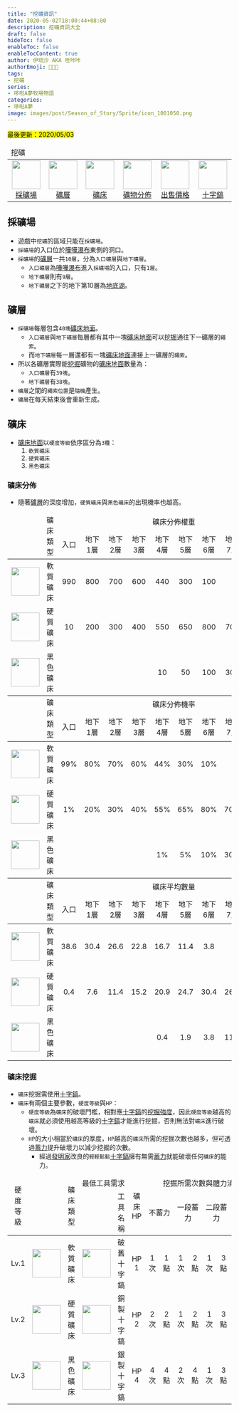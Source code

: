```yaml
---
title: "挖礦資訊"
date: 2020-05-02T18:00:44+08:00
description: 挖礦資訊大全
draft: false
hideToc: false
enableToc: false
enableTocContent: true
author: 伊琉沙 AKA 哇咔咔
authorEmoji: 👩🏿‍🚀
tags: 
- 挖礦
series:
- 哆啦A夢牧場物語
categories:
- 哆啦A夢
image: images/post/Season_of_Story/Sprite/icon_1001050.png
---
```

<mark>最後更新：2020/05/03</mark>

<table>
    <thead>
        <tr>
            <td colspan="10">挖礦</td>
        </tr>
    </thead>
    <tr>
        <td align="center"><a href="../doraemon-story-live-mining/#採礦場"><img width="64px" src= "/images/post/Season_of_Story/Sprite/icon_1001050.png">採礦場</a></td>
        <td align="center"><a href="../doraemon-story-live-mining/#礦層"><img width="64px" src= "/images/post/Season_of_Story/Sprite/ground_90310104.png">礦層</a></td>
        <td align="center"><a href="../doraemon-story-live-mining/#礦床"><img width="64px" src= "/images/post/Season_of_Story/Sprite/ground_90310102.png">礦床</a></td>
        <td align="center"><a href="../doraemon-story-live-mining-mine-item"><img width="64px" src= "/images/post/Season_of_Story/Sprite/ground_90310103.png">礦物分佈</a></td>        
        <td align="center"><a href="../doraemon-story-shipping-mine"><img width="64px" src= "/images/post/Season_of_Story/Sprite/icon_4001007.png">出售價格</a></td>
        <td align="center"><a href="../doraemon-story-tool-pick"><img width="64px" src= "/images/post/Season_of_Story/Sprite/icon_1001055.png">十字鎬</a></td>
    </tr>
</table>

## 採礦場
+ 遊戲中`挖礦`的區域只能在`採礦場`。
+ `採礦場`的入口位於[嘩嘩瀑布](../doraemon-story-map-10300-Swoosh-Falls)東側的洞口。
+ `採礦場`的[礦層](../doraemon-story-live-mining/#礦層)一共`10層`，分為`入口礦層`與`地下礦層`。
    + `入口礦層`為[嘩嘩瀑布](../doraemon-story-map-10300-Swoosh-Falls)進入`採礦場`的入口，只有`1層`。
    + `地下礦層`則有`9層`。
    + `地下礦層`之下的地下第10層為[地底湖](../)。

## 礦層
+ `採礦場`每層包含`40塊`[礦床地面](../doraemon-story-mod-ground/#礦床地面介面)。
    + `入口礦層`與`地下礦層`每層都有其中一塊[礦床地面](../doraemon-story-mod-ground/#礦床地面介面)可以[挖掘](../doraemon-story-live-mining/#礦床挖掘)通往下一礦層的`繩索`。
    + 而`地下礦層`每一層還都有一塊[礦床地面](../doraemon-story-mod-ground/#礦床地面介面)連接上一礦層的`繩索`。
+ 所以各礦層實際能[挖掘](../doraemon-story-live-mining/#礦床挖掘)礦物的[礦床地面](../doraemon-story-mod-ground/#礦床地面介面)數量為：
    + `入口礦層`有`39塊`。
    + `地下礦層`有`38塊`。
+ `礦層`之間的`繩索位置`是`隨機`產生。
+ `礦層`在每天結束後會重新生成。

## 礦床
+ [礦床地面](../doraemon-story-mod-ground/#礦床地面介面)以`硬度等級`依序區分為`3種`：
    1. `軟質礦床`
    2. `硬質礦床`
    3. `黑色礦床`

### 礦床分佈
+ 隨著[礦層](../doraemon-story-live-mining/#礦層)的深度增加，`硬質礦床`與`黑色礦床`的出現機率也越高。

<table>
    <thead>
        <tr>
            <td align="center" rowspan="2"></td>
            <td align="center" rowspan="2">礦床類型</td>
            <td align="center" colspan="10">礦床分佈權重</td>
        </tr>
        <tr>
            <td align="center">入口</td> 
            <td align="center">地下1層</td> 
            <td align="center">地下2層</td> 
            <td align="center">地下3層</td> 
            <td align="center">地下4層</td> 
            <td align="center">地下5層</td> 
            <td align="center">地下6層</td> 
            <td align="center">地下7層</td> 
            <td align="center">地下8層</td> 
            <td align="center">地下9層</td> 
        </tr>
    </thead>
    <tr>
        <td align="center"><img width="64px" src= "/images/post/Season_of_Story/Sprite/ground_90310102.png"></td>
        <td align="center">軟質礦床</td>
        <td align="center" class="breadcrumb">990</td>
        <td align="center" class="breadcrumb">800</td>
        <td align="center" class="breadcrumb">700</td>
        <td align="center" class="breadcrumb">600</td>
        <td align="center">440</td>
        <td align="center">300</td>
        <td align="center">100</td>
        <td align="center"></td>
        <td align="center"></td>
        <td align="center"></td>
    </tr>
    <tr>
        <td align="center"><img width="64px" src= "/images/post/Season_of_Story/Sprite/ground_90310101.png"></td>
        <td align="center">硬質礦床</td>
        <td align="center">10</td>
        <td align="center">200</td>
        <td align="center">300</td>
        <td align="center">400</td>
        <td align="center" class="breadcrumb">550</td>
        <td align="center" class="breadcrumb">650</td>
        <td align="center" class="breadcrumb">800</td>
        <td align="center" class="breadcrumb">700</td>
        <td align="center" class="breadcrumb">500</td>
        <td align="center">300</td>
    </tr>
    <tr>
        <td align="center"><img width="64px" src= "/images/post/Season_of_Story/Sprite/ground_90310100.png"></td>
        <td align="center">黑色礦床</td>
        <td align="center"></td>
        <td align="center"></td>
        <td align="center"></td>
        <td align="center"></td>
        <td align="center">10</td>
        <td align="center">50</td>
        <td align="center">100</td>
        <td align="center">300</td>
        <td align="center" class="breadcrumb">500</td>
        <td align="center" class="breadcrumb">700</td>
    </tr>
    <thead>
        <tr>
            <td align="center" rowspan="2"></td>
            <td align="center" rowspan="2">礦床類型</td>
            <td align="center" colspan="10">礦床分佈機率</td>
        </tr>
        <tr>
            <td align="center">入口</td> 
            <td align="center">地下1層</td> 
            <td align="center">地下2層</td> 
            <td align="center">地下3層</td> 
            <td align="center">地下4層</td> 
            <td align="center">地下5層</td> 
            <td align="center">地下6層</td> 
            <td align="center">地下7層</td> 
            <td align="center">地下8層</td> 
            <td align="center">地下9層</td> 
        </tr>
    </thead>
    <tr>
        <td align="center"><img width="64px" src= "/images/post/Season_of_Story/Sprite/ground_90310102.png"></td>
        <td align="center">軟質礦床</td>
        <td align="center" class="breadcrumb">99%</td>
        <td align="center" class="breadcrumb">80%</td>
        <td align="center" class="breadcrumb">70%</td>
        <td align="center" class="breadcrumb">60%</td>
        <td align="center">44%</td>
        <td align="center">30%</td>
        <td align="center">10%</td>
        <td align="center"></td>
        <td align="center"></td>
        <td align="center"></td>
    </tr>
    <tr>
        <td align="center"><img width="64px" src= "/images/post/Season_of_Story/Sprite/ground_90310101.png"></td>
        <td align="center">硬質礦床</td>
        <td align="center">1%</td>
        <td align="center">20%</td>
        <td align="center">30%</td>
        <td align="center">40%</td>
        <td align="center" class="breadcrumb">55%</td>
        <td align="center" class="breadcrumb">65%</td>
        <td align="center" class="breadcrumb">80%</td>
        <td align="center" class="breadcrumb">70%</td>
        <td align="center" class="breadcrumb">50%</td>
        <td align="center">30%</td>
    </tr>
    <tr>
        <td align="center"><img width="64px" src= "/images/post/Season_of_Story/Sprite/ground_90310100.png"></td>
        <td align="center">黑色礦床</td>
        <td align="center"></td>
        <td align="center"></td>
        <td align="center"></td>
        <td align="center"></td>
        <td align="center">1%</td>
        <td align="center">5%</td>
        <td align="center">10%</td>
        <td align="center">30%</td>
        <td align="center" class="breadcrumb">50%</td>
        <td align="center" class="breadcrumb">70%</td>
    </tr>
    <thead>
        <tr>
            <td align="center" rowspan="2"></td>
            <td align="center" rowspan="2">礦床類型</td>
            <td align="center" colspan="10">礦床平均數量</td>
        </tr>
        <tr>
            <td align="center">入口</td> 
            <td align="center">地下1層</td> 
            <td align="center">地下2層</td> 
            <td align="center">地下3層</td> 
            <td align="center">地下4層</td> 
            <td align="center">地下5層</td> 
            <td align="center">地下6層</td> 
            <td align="center">地下7層</td> 
            <td align="center">地下8層</td> 
            <td align="center">地下9層</td> 
        </tr>
    </thead>
    <tr>
        <td align="center"><img width="64px" src= "/images/post/Season_of_Story/Sprite/ground_90310102.png"></td>
        <td align="center">軟質礦床</td>
        <td align="center" class="breadcrumb">38.6</td>
        <td align="center" class="breadcrumb">30.4</td>
        <td align="center" class="breadcrumb">26.6</td>
        <td align="center" class="breadcrumb">22.8</td>
        <td align="center">16.7</td>
        <td align="center">11.4</td>
        <td align="center">3.8</td>
        <td align="center"></td>
        <td align="center"></td>
        <td align="center"></td>
    </tr>
    <tr>
        <td align="center"><img width="64px" src= "/images/post/Season_of_Story/Sprite/ground_90310101.png"></td>
        <td align="center">硬質礦床</td>
        <td align="center">0.4</td>
        <td align="center">7.6</td>
        <td align="center">11.4</td>
        <td align="center">15.2</td>
        <td align="center" class="breadcrumb">20.9</td>
        <td align="center" class="breadcrumb">24.7</td>
        <td align="center" class="breadcrumb">30.4</td>
        <td align="center" class="breadcrumb">26.6</td>
        <td align="center" class="breadcrumb">19</td>
        <td align="center">11.4</td>
    </tr>
    <tr>
        <td align="center"><img width="64px" src= "/images/post/Season_of_Story/Sprite/ground_90310100.png"></td>
        <td align="center">黑色礦床</td>
        <td align="center"></td>
        <td align="center"></td>
        <td align="center"></td>
        <td align="center"></td>
        <td align="center">0.4</td>
        <td align="center">1.9</td>
        <td align="center">3.8</td>
        <td align="center">11.4</td>
        <td align="center" class="breadcrumb">19</td>
        <td align="center" class="breadcrumb">26.6</td>
    </tr>
</table>

### 礦床挖掘
+ `礦床`挖掘需使用[十字鎬](../doraemon-story-tool-pick)。
+ `礦床`有兩個主要參數，`硬度等級`與`HP`：
    + `硬度等級`為`礦床`的破壞門檻，相對應[十字鎬](../doraemon-story-tool-pick)的[挖掘強度](../doraemon-story-tool-pick/#十字鎬的挖掘強度)，因此`硬度等級`越高的`礦床`就必須使用越高等級的[十字鎬](../doraemon-story-tool-pick)才能進行挖掘，否則無法對`礦床`進行破壞。
    + `HP`的大小相當於`礦床`的厚度，`HP`越高的`礦床`所需的挖掘次數也越多，但可透過[蓄力](../doraemon-story-tool-pick/#十字鎬的蓄力效果)提升破壞力以減少挖掘的次數。
        + 經過[發明家](../doraemon-story-19/#獲得發明家)改良的`輕輕鬆鬆`[十字鎬](../doraemon-story-tool-pick)擁有無需[蓄力](../doraemon-story-tool-pick/#十字鎬的蓄力效果)就能破壞任何`礦床`的能力。

<table>
    <thead>
        <tr>
            <td align="center" rowspan="2">硬度等級</td>
            <td align="center" rowspan="2"></td>
            <td align="center" rowspan="2">礦床類型</td>
            <td align="center" colspan="2">最低工具需求</td>
            <td align="center" rowspan="2">礦床HP</td>
            <td align="center" colspan="8">挖掘所需次數與體力消耗</td>
        </tr>
        <tr>
            <td align="center"></td>
            <td align="center">工具名稱</td>
            <td align="center" colspan="2">不蓄力</td> 
            <td align="center" colspan="2">一段蓄力</td>            
            <td align="center" colspan="2">二段蓄力</td>
            <td align="center" colspan="2">輕鬆破壞</td>
        </tr>
    </thead>
    <tr>
        <td align="center">Lv.1</td>
        <td align="center"><img width="64px" src= "/images/post/Season_of_Story/Sprite/ground_90310102.png"></td>
        <td align="center">軟質礦床</td>
        <td align="center"><img width="64px" src= "/images/post/Season_of_Story/Sprite/icon_1001050.png"></td>
        <td align="center">破舊十字鎬</td>
        <td align="center">HP 1</td>
        <td align="center">1次</td>
        <td align="center">1點</td>
        <td align="center">1次</td>
        <td align="center">2點</td>
        <td align="center">1次</td>
        <td align="center">3點</td>
        <td align="center">1次</td>
        <td align="center">1點</td>
    </tr>
    <tr>
        <td align="center">Lv.2</td>
        <td align="center"><img width="64px" src= "/images/post/Season_of_Story/Sprite/ground_90310101.png"></td>
        <td align="center">硬質礦床</td>
        <td align="center"><img width="64px" src= "/images/post/Season_of_Story/Sprite/icon_1001051.png"></td>
        <td align="center">銅製十字鎬</td>
        <td align="center">HP 2</td>
        <td align="center">2次</td>
        <td align="center">2點</td>
        <td align="center">1次</td>
        <td align="center">2點</td>
        <td align="center">1次</td>
        <td align="center">3點</td>
        <td align="center">1次</td>
        <td align="center">1點</td>
    </tr>
    <tr>
        <td align="center">Lv.3</td>
        <td align="center"><img width="64px" src= "/images/post/Season_of_Story/Sprite/ground_90310100.png"></td>
        <td align="center">黑色礦床</td>
        <td align="center"><img width="64px" src= "/images/post/Season_of_Story/Sprite/icon_1001053.png"></td>
        <td align="center">銀製十字鎬</td>
        <td align="center">HP 4</td>
        <td align="center">4次</td>
        <td align="center">4點</td>
        <td align="center">2次</td>
        <td align="center">4點</td>
        <td align="center">1次</td>
        <td align="center">3點</td>
        <td align="center">1次</td>
        <td align="center">1點</td>
    </tr>
</table>